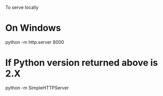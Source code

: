 To serve locally

# On Windows
python -m http.server 8000

# If Python version returned above is 2.X
python -m SimpleHTTPServer
